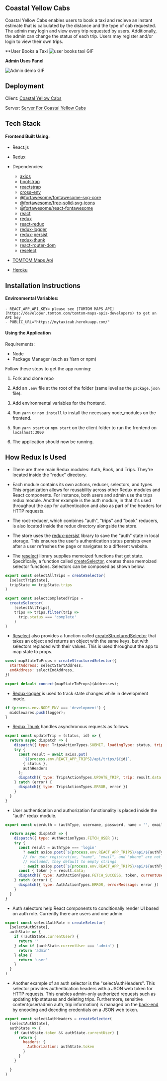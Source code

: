 ## Coastal Yellow Cabs
Coastal Yellow Cabs enables users to book a taxi and recieve an instant estimate that is calculated by the distance and the type of cab requested. The admin may login and view every trip requested by users. Additionally, the admin can change the status of each trip. Users may register and/or login to view their own trips.

**User Books a Taxi 
![user books taxi GIF](http://g.recordit.co/DJ6g7fdx9j.gif)

**Admin Uses Panel**

![Admin demo GIF](http://g.recordit.co/gGvp601gPn.gif)

## Deployment

Client: [Coastal Yellow Cabs](https://mytaxicab.herokuapp.com/)

Server: [Server For Coastal Yellow Cabs](https://github.com/ari7946/backend-taxi-service)

## Tech Stack

#### Frontend Built Using:

- React.js
- Redux
- Dependencies:
    - [axios](https://github.com/axios/axios)
    - [bootstrap](https://getbootstrap.com/docs/4.3/getting-started/introduction/)
    - [reactstrap](https://reactstrap.github.io/)
    - [cross-env](https://www.npmjs.com/package/cross-env)
    - [@fortawesome/fontawesome-svg-core](https://fontawesome.com/how-to-use/on-the-web/advanced/svg-javascript-core)
    - [@fortawesome/free-solid-svg-icons](https://github.com/FortAwesome/Font-Awesome/tree/master/js-packages/%40fortawesome/free-solid-svg-icons)
    - [@fortawesome/react-fontawesome](https://fontawesome.com/how-to-use/on-the-web/using-with/react)
    - [react](https://reactjs.org/docs/getting-started.html)
    - [redux](https://redux.js.org/)
    - [react-redux](https://react-redux.js.org/)
    - [redux-logger](https://www.npmjs.com/package/redux-logger)
    - [redux-persist](https://www.npmjs.com/package/redux-persist)
    - [redux-thunk](https://github.com/reduxjs/redux-thunk)
    - [react-router-dom](https://www.npmjs.com/package/react-router-dom)
    - [reselect](https://github.com/reduxjs/reselect)
- [TOMTOM Maps Api](https://developer.tomtom.com/tomtom-maps-apis-developers)

- [Heroku](https://www.heroku.com/)

## Installation Instructions

#### Environmental Variables:
    - REACT_APP_API_KEY= please see [TOMTOM MAPS API](https://developer.tomtom.com/tomtom-maps-apis-developers) to get an API key
    - PUBLIC_URL="https://mytaxicab.herokuapp.com/"

#### Using the Application

Requirements: 
- Node
- Package Manager (such as Yarn or npm)

Follow these steps to get the app running:

1. Fork and clone repo

2. Add an `.env` file at the root of the folder (same level as the `package.json` file). 

3. Add environmental variables for the frontend. 

4. Run `yarn` or `npm install` to install the necessary node_modules on the frontend. 

5. Run `yarn start` or `npm start` on the client folder to run the frontend on `localhost:3000`

6. The application should now be running.


## How Redux Is Used

- There are three main Redux modules: Auth, Book, and Trips. They're located inside the "redux" directory. 

- Each module contains its own actions, reducer, selectors, and types. This organization allows for reusability across other Redux modules and React components. For instance, both users and admin use the trips redux module. Another example is the auth module, in that it's used throughout the app for authentication and also as part of the headers for HTTP requests. 

- The root-reducer, which combines "auth", "trips" and "book" reducers, is also located inside the redux directory alongside the store.
  
- The store uses the [redux-persist](https://www.npmjs.com/package/redux-persist) library to save the "auth" state in local storage. This ensures the user's authentication status persists even after a user refreshes the page or navigates to a different website.

- The [reselect](https://github.com/reduxjs/reselect) library supplies memoized functions that get state. Specifically, a function called [createSelector](https://redux-toolkit.js.org/api/createSelector), creates these memoized selector functions. Selectors can be composed as shown below.
  
```javascript
export const selectAllTrips = createSelector(
  [selectTripState],
  tripState => tripState.trips
)

export const selectCompletedTrips = 
  createSelector(
    [selectAllTrips],
    trips => trips.filter(trip => 
      trip.status === 'complete'
    )
)

```

- [Reselect](https://github.com/reduxjs/reselect) also provides a function called [createStructuredSelector](https://github.com/reduxjs/reselect#createstructuredselectorinputselectors-selectorcreator--createselector) that takes an object and returns an object with the same keys, but with selectors replaced with their values. This is used throughout the app to map state to props.
```javascript
const mapStateToProps = createStructuredSelector({
  startAddress: selectStartAddress,
  endAddress: selectEndAddress,
})

export default connect(mapStateToProps)(Addresses);
```

- [Redux-logger](https://www.npmjs.com/package/redux-logger) is used to track state changes while in development mode.
```javascript
if (process.env.NODE_ENV === 'development') {
  middlewares.push(logger);
}
```

- [Redux Thunk](https://github.com/reduxjs/redux-thunk) handles asynchronous requests as follows.
```javascript
export const updateTrip = (status, id) => {
  return async dispatch => {
    dispatch({ type: TripsActionTypes.SUBMIT, loadingType: status, tripId: id })
    try {
      const result = await axios.put(
        `${process.env.REACT_APP_TRIPS}/api/trips/${id}`,
        { status },
        authHeaders
      );
      dispatch({ type: TripsActionTypes.UPDATE_TRIP, trip: result.data })
    } catch (error) {
      dispatch({ type: TripsActionTypes.ERROR, error })
    }
  }
}
```

- User authentication and authorization functionality is placed inside the "auth" redux module.
```javascript
export const userAuth = (authType, username, password, name = '', email = '', phone = '') => {

  return async dispatch => {
    dispatch({ type: AuthActionTypes.FETCH_USER });
    try {
      const result = authType === 'login'
        ? await axios.post(`${process.env.REACT_APP_TRIPS}/api/${authType}`, { username, password })
        // for user registration, "name", "email", and "phone" are not required. If
        // excluded, they default to empty strings
        : await axios.post(`${process.env.REACT_APP_TRIPS}/api/${authType}`, { username, password, name, email, phone })
      const { token } = result.data;
      dispatch({ type: AuthActionTypes.FETCH_SUCCESS, token, currentUser: username })
    } catch (error) {
      dispatch({ type: AuthActionTypes.ERROR, errorMesssage: error })
    }
  }
}
```

- Auth selectors help React components to conditionally render UI based
on auth role. Currently there are users and one admin.
```javascript
export const selectAuthRole = createSelector(
  [selectAuthState],
  authState => {
    if (!authState.currentUser) {
      return ''
    } else if (authState.currentUser === 'admin') {
      return 'admin'
    } else {
      return 'user'
    }
  }
)
```

- Another example of an auth selector is the "selectAuthHeaders". This selector provides authentication headers with a JSON web token for HTTP requests. This enables admin-only authorized requests such as updating trip statuses and deleting trips. Furthermore, sensitive content(user/admin auth, trip information) is managed on the [back-end](https://github.com/ari7946/backend-taxi-service) by encoding and decoding credentials on a JSON web token. 
```javascript
export const selectAuthHeaders = createSelector(
  [selectAuthState],
  authState => {
    if (authState.token && authState.currentUser) {
      return {
        headers: {
          Authorization: authState.token
        }
      }
    }

  }
)
```